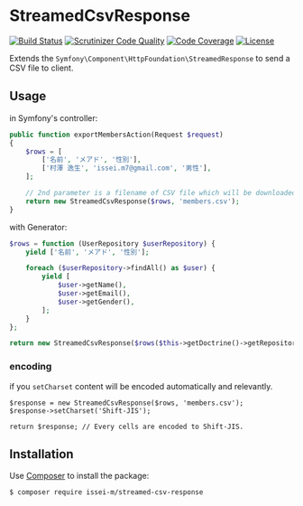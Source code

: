 StreamedCsvResponse
===================

[![Build Status](https://travis-ci.org/issei-m/StreamedCsvResponse.svg?branch=master)](https://travis-ci.org/issei-m/StreamedCsvResponse)
[![Scrutinizer Code Quality](https://scrutinizer-ci.com/g/issei-m/StreamedCsvResponse/badges/quality-score.png?b=master)](https://scrutinizer-ci.com/g/issei-m/StreamedCsvResponse/?branch=master)
[![Code Coverage](https://scrutinizer-ci.com/g/issei-m/StreamedCsvResponse/badges/coverage.png?b=master)](https://scrutinizer-ci.com/g/issei-m/StreamedCsvResponse/?branch=master)
[![License](https://poser.pugx.org/issei-m/streamed-csv-response/license.svg)](https://packagist.org/packages/issei-m/streamed-csv-response)

Extends the `Symfony\Component\HttpFoundation\StreamedResponse` to send a CSV file to client.

Usage
-----

in Symfony's controller:

```php
public function exportMembersAction(Request $request)
{
    $rows = [
        ['名前', 'メアド', '性別'],
        ['村澤 逸生', 'issei.m7@gmail.com', '男性'],
    ];

    // 2nd parameter is a filename of CSV file which will be downloaded.
    return new StreamedCsvResponse($rows, 'members.csv'); 
}
```

with Generator:

```php
$rows = function (UserRepository $userRepository) {
    yield ['名前', 'メアド', '性別'];

    foreach ($userRepository->findAll() as $user) {
        yield [
            $user->getName(),
            $user->getEmail(),
            $user->getGender(),
        ];
    }
};

return new StreamedCsvResponse($rows($this->getDoctrine()->getRepository('Example\User')), 'members.csv');
```

### encoding

if you `setCharset` content will be encoded automatically and relevantly.

```
$response = new StreamedCsvResponse($rows, 'members.csv');
$response->setCharset('Shift-JIS');

return $response; // Every cells are encoded to Shift-JIS.
```

Installation
------------

Use [Composer] to install the package:

    $ composer require issei-m/streamed-csv-response

[Composer]: https://getcomposer.org
